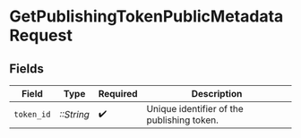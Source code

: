 # GetPublishingTokenPublicMetadataRequest


## Fields

| Field                                      | Type                                       | Required                                   | Description                                |
| ------------------------------------------ | ------------------------------------------ | ------------------------------------------ | ------------------------------------------ |
| `token_id`                                 | *::String*                                 | :heavy_check_mark:                         | Unique identifier of the publishing token. |